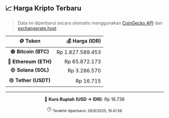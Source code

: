 

<!-- HARGA_KRIPTO -->
## 📈 Harga Kripto Terbaru

> Data ini diperbarui secara otomatis menggunakan [CoinGecko API](https://www.coingecko.com/) dan [exchangerate.host](https://exchangerate.host/)

<div align="center">

| 🪙 Token | 💰 Harga (IDR) |
|:------:|---------------:|
| 🟠 **Bitcoin (BTC)**   | Rp 1.827.589.453 |
| 🔵 **Ethereum (ETH)**  | Rp 65.872.173 |
| 🟣 **Solana (SOL)**    | Rp 3.286.570 |
| 🟢 **Tether (USDT)**   | Rp 16.715 |

---

💱 **Kurs Rupiah (USD → IDR)**: Rp 16.738

🕒 <sub>Terakhir diperbarui: 26/9/2025, 19.41.56</sub>

</div>
<!-- /HARGA_KRIPTO -->